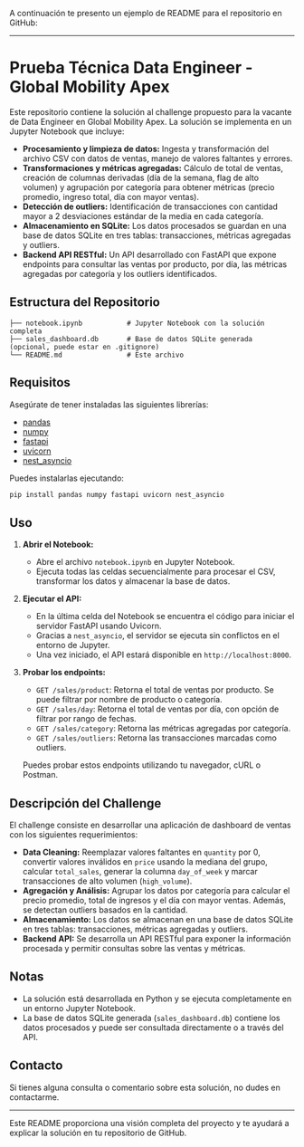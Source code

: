 A continuación te presento un ejemplo de README para el repositorio en GitHub:

---

# Prueba Técnica Data Engineer - Global Mobility Apex

Este repositorio contiene la solución al challenge propuesto para la vacante de Data Engineer en Global Mobility Apex. La solución se implementa en un Jupyter Notebook que incluye:

- **Procesamiento y limpieza de datos:** Ingesta y transformación del archivo CSV con datos de ventas, manejo de valores faltantes y errores.
- **Transformaciones y métricas agregadas:** Cálculo de total de ventas, creación de columnas derivadas (día de la semana, flag de alto volumen) y agrupación por categoría para obtener métricas (precio promedio, ingreso total, día con mayor ventas).
- **Detección de outliers:** Identificación de transacciones con cantidad mayor a 2 desviaciones estándar de la media en cada categoría.
- **Almacenamiento en SQLite:** Los datos procesados se guardan en una base de datos SQLite en tres tablas: transacciones, métricas agregadas y outliers.
- **Backend API RESTful:** Un API desarrollado con FastAPI que expone endpoints para consultar las ventas por producto, por día, las métricas agregadas por categoría y los outliers identificados.

## Estructura del Repositorio

```
├── notebook.ipynb           # Jupyter Notebook con la solución completa
├── sales_dashboard.db       # Base de datos SQLite generada (opcional, puede estar en .gitignore)
└── README.md                # Este archivo
```

## Requisitos

Asegúrate de tener instaladas las siguientes librerías:

- [pandas](https://pandas.pydata.org/)
- [numpy](https://numpy.org/)
- [fastapi](https://fastapi.tiangolo.com/)
- [uvicorn](https://www.uvicorn.org/)
- [nest_asyncio](https://pypi.org/project/nest_asyncio/)

Puedes instalarlas ejecutando:

```bash
pip install pandas numpy fastapi uvicorn nest_asyncio
```

## Uso

1. **Abrir el Notebook:**
   - Abre el archivo `notebook.ipynb` en Jupyter Notebook.
   - Ejecuta todas las celdas secuencialmente para procesar el CSV, transformar los datos y almacenar la base de datos.

2. **Ejecutar el API:**
   - En la última celda del Notebook se encuentra el código para iniciar el servidor FastAPI usando Uvicorn. 
   - Gracias a `nest_asyncio`, el servidor se ejecuta sin conflictos en el entorno de Jupyter.
   - Una vez iniciado, el API estará disponible en `http://localhost:8000`.

3. **Probar los endpoints:**
   - `GET /sales/product`: Retorna el total de ventas por producto. Se puede filtrar por nombre de producto o categoría.
   - `GET /sales/day`: Retorna el total de ventas por día, con opción de filtrar por rango de fechas.
   - `GET /sales/category`: Retorna las métricas agregadas por categoría.
   - `GET /sales/outliers`: Retorna las transacciones marcadas como outliers.

   Puedes probar estos endpoints utilizando tu navegador, cURL o Postman.

## Descripción del Challenge

El challenge consiste en desarrollar una aplicación de dashboard de ventas con los siguientes requerimientos:

- **Data Cleaning:** Reemplazar valores faltantes en `quantity` por 0, convertir valores inválidos en `price` usando la mediana del grupo, calcular `total_sales`, generar la columna `day_of_week` y marcar transacciones de alto volumen (`high_volume`).
- **Agregación y Análisis:** Agrupar los datos por categoría para calcular el precio promedio, total de ingresos y el día con mayor ventas. Además, se detectan outliers basados en la cantidad.
- **Almacenamiento:** Los datos se almacenan en una base de datos SQLite en tres tablas: transacciones, métricas agregadas y outliers.
- **Backend API:** Se desarrolla un API RESTful para exponer la información procesada y permitir consultas sobre las ventas y métricas.

## Notas

- La solución está desarrollada en Python y se ejecuta completamente en un entorno Jupyter Notebook.
- La base de datos SQLite generada (`sales_dashboard.db`) contiene los datos procesados y puede ser consultada directamente o a través del API.

## Contacto

Si tienes alguna consulta o comentario sobre esta solución, no dudes en contactarme.

---

Este README proporciona una visión completa del proyecto y te ayudará a explicar la solución en tu repositorio de GitHub.
